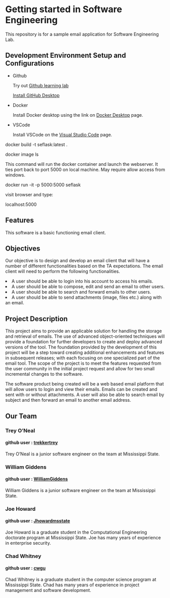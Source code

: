 <H1>Getting started in Software Engineering</h1>

<p>This repository is for a sample email application for Software Engineering Lab.</p>

<h2>Development Environment Setup and Configurations</h2>

<ul>
<li>Github</li>
<p>
Try out <a href="https://lab.github.com/">Github learning lab</a>

<a href="https://desktop.github.com/">Install GitHub Desktop</a>
</p>
<li>Docker</li>
<p>Install Docker desktop using the link on <a href="https://www.docker.com/products/docker-desktop">Docker Desktop</a> page.
</p>
<li>VSCode</li>
<p>
Install VSCode on the <a href="https://code.visualstudio.com/">Visual Studio Code</a> page.
</p>

</ul>


<p>docker build -t seflask:latest .</p>

<p>docker image ls</p>

<p>This command will run the docker container and launch the webserver. It ties port back to port 5000 on local machine. May require allow access from windows.</p>

<p>docker run -it -p 5000:5000 seflask</p>

visit browser and type:

<p>localhost:5000</p>

<h2>Features</h2>

<p>This software is a basic functioning email client.</p>

<h2>Objectives</h2>

<p>Our objective is to design and develop an email client that will have a number of different functionalities based on the TA expectations. The email client will need to perform the following functionalities.</p>

<li>A user should be able to login into his account to access his emails.</li>

<li>A user should be able to compose, edit and send an email to other users.</li>

<li>A user should be able to search and forward emails to other users.</li>

<li>A user should be able to send attachments (image, files etc.) along with an email.</li>

<h2> Project Description</h2>
<p>This project aims to provide an applicable solution for handling the storage and retrieval of emails. The use of advanced object-oriented techniques will provide a foundation for further developers to create and deploy advanced versions of the tool. The foundation provided by the development of this project will be a step toward creating additional enhancements and features in subsequent releases; with each focusing on one specialized part of the email tool. The scope of the project is to meet the features requested from the user community in the initial project request and allow for two small incremental changes to the software. </p>

<p>The software product being created will be a web based email platform that will allow users to login and view their emails. Emails can be created and sent with or without attachments. A user will also be able to search email by subject and then forward an email to another email address. </p>


<h2>Our Team</h2>

<h3>Trey O’Neal</h3>
<h4>github user : <a href="https://github.com/trekkertrey">trekkertrey</a></h4>
<p>Trey O’Neal is a junior software engineer on the team at Mississippi State.</p>


<h3>William Giddens</h3>
<h4>github user : <a href="https://github.com/WilliamGiddens">WilliamGiddens</a></h4>
<p>William Giddens is a junior software engineer on the team at Mississippi State.</p>

<h3>Joe Howard</h3>
<h4>github user : <a href="https://github.com/Jhowardmsstate">Jhowardmsstate</a></h4>
<p>Joe Howard is a graduate student in the Computational Engineering doctorate program at Mississippi State. Joe has many years of experience in enterprise security.</p>

<h3>Chad Whitney</h3>
<h4>github user : <a href="https://github.com/cwgu">cwgu</a></h4>

<p>Chad Whitney is a graduate student in the computer science program at Mississippi State. Chad has many years of experience in project management and software development.</p>
